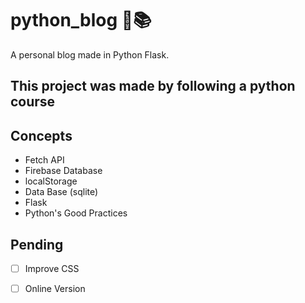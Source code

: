 # python_blog 🐍📚
A personal blog made in Python Flask.

## This project was made by following a python course

## Concepts
* Fetch API
* Firebase Database
* localStorage
* Data Base (sqlite)
* Flask
* Python's Good Practices 

## Pending
- [ ]  Improve CSS
- [ ]  Online Version

